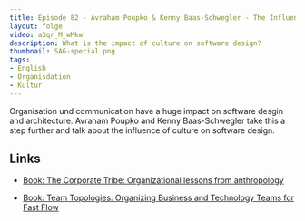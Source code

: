 ```yaml
---
title: Episode 82 - Avraham Poupko & Kenny Baas-Schwegler - The Influence of Culture on Software Design
layout: folge
video: a3qr_M_wMkw
description: What is the impact of culture on software design? 
thumbnail: SAG-special.png
tags:
- English
- Organisdation
- Kultur
---
```


Organisation und communication have a huge impact on software desgin
and architecture. Avraham Poupko and Kenny Baas-Schwegler take this a
step further and talk about the influence of culture on software
design.

## Links

* [Book: The Corporate Tribe: Organizational lessons from anthropology](https://amzn.to/3p1bOFr)

* [Book: Team Topologies: Organizing Business and Technology Teams for
  Fast Flow](https://amzn.to/2YPnqjV)

